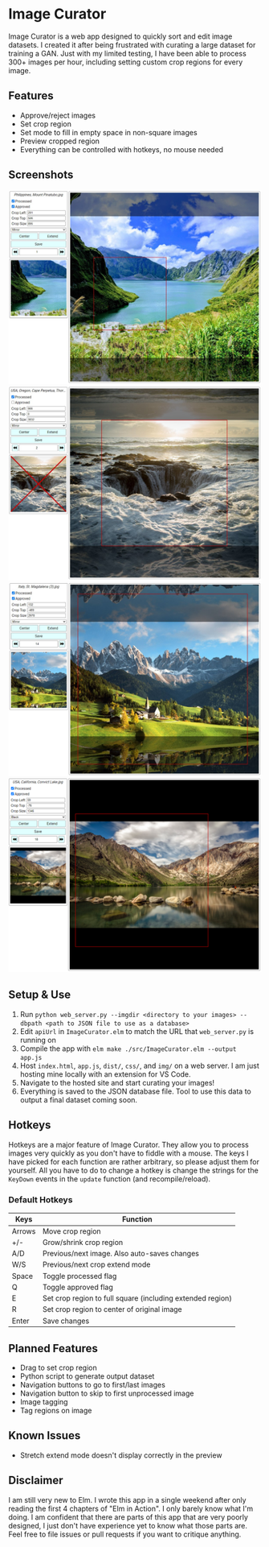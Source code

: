 # Image Curator
Image Curator is a web app designed to quickly sort and edit image datasets. I created it after being frustrated with curating a large dataset for training a GAN. Just with my limited testing, I have been able to process 300+ images per hour, including setting custom crop regions for every image.

## Features
- Approve/reject images
- Set crop region
- Set mode to fill in empty space in non-square images
- Preview cropped region
- Everything can be controlled with hotkeys, no mouse needed

## Screenshots
![](readme-images/example_1.jpg)
![](readme-images/example_2.jpg)
![](readme-images/example_3.jpg)
![](readme-images/example_4.png)

## Setup & Use
1. Run `python web_server.py --imgdir <directory to your images> --dbpath <path to JSON file to use as a database>` 
2. Edit `apiUrl` in `ImageCurator.elm` to match the URL that `web_server.py` is running on
3. Compile the app with `elm make ./src/ImageCurator.elm --output app.js`
4. Host `index.html`, `app.js`, `dist/`, `css/`, and `img/` on a web server. I am just hosting mine locally with an extension for VS Code.
5. Navigate to the hosted site and start curating your images!
6. Everything is saved to the JSON database file. Tool to use this data to output a final dataset coming soon.

## Hotkeys
Hotkeys are a major feature of Image Curator. They allow you to process images very quickly as you don't have to fiddle with a mouse. The keys I have picked for each function are rather arbitrary, so please adjust them for yourself. All you have to do to change a hotkey is change the strings for the `KeyDown` events in the `update` function (and recompile/reload).

### Default Hotkeys
| Keys |	Function |
| --- | --- |
| Arrows | Move crop region |
| +/- | Grow/shrink crop region |
| A/D | Previous/next image. Also auto-saves changes |
| W/S | Previous/next crop extend mode |
| Space | Toggle processed flag |
| Q | Toggle approved flag |
| E | Set crop region to full square (including extended region) |
| R | Set crop region to center of original image |
| Enter | Save changes |

## Planned Features
- Drag to set crop region
- Python script to generate output dataset
- Navigation buttons to go to first/last images
- Navigation button to skip to first unprocessed image
- Image tagging
- Tag regions on image

## Known Issues
- Stretch extend mode doesn't display correctly in the preview

## Disclaimer
I am still very new to Elm. I wrote this app in a single weekend after only reading the first 4 chapters of "Elm in Action". I only barely know what I'm doing. I am confident that there are parts of this app that are very poorly designed, I just don't have experience yet to know what those parts are. Feel free to file issues or pull requests if you want to critique anything.
